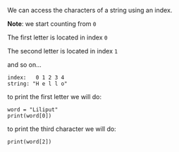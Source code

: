 We can access the characters of a string using an index.



**Note**: we start counting from `0`



The first letter is located in index `0`

The second letter is located in index `1`

and so on...
```
index:   0 1 2 3 4
string: "H e l l o"
```
to print the first letter we will do:
```
word = "Liliput"
print(word[0])
```

to print the third character we will do:
```
print(word[2])
```